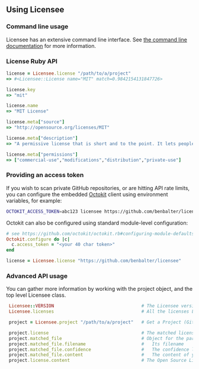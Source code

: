 ## Using Licensee

### Command line usage

Licensee has an extensive command line interface. See [the command line documentation](command-line-usage.md) for more information.

### License Ruby API

```ruby
license = Licensee.license "/path/to/a/project"
=> #<Licensee::License name="MIT" match=0.9842154131847726>

license.key
=> "mit"

license.name
=> "MIT License"

license.meta["source"]
=> "http://opensource.org/licenses/MIT"

license.meta["description"]
=> "A permissive license that is short and to the point. It lets people do anything with your code with proper attribution and without warranty."

license.meta["permissions"]
=> ["commercial-use","modifications","distribution","private-use"]
```

### Providing an access token

If you wish to scan private GitHub repositories, or are hitting API rate limits, you can configure the embedded [Octokit](https://github.com/octokit/octokit.rb)
client using environment variables, for example:

```sh
OCTOKIT_ACCESS_TOKEN=abc123 licensee https://github.com/benbalter/licensee
```

Octokit can also be configured using standard module-level configuration:

```ruby
# see https://github.com/octokit/octokit.rb#configuring-module-defaults
Octokit.configure do |c|
  c.access_token = "<your 40 char token>"
end

license = Licensee.license "https://github.com/benbalter/licensee"
```

### Advanced API usage

You can gather more information by working with the project object, and the top level Licensee class.

```ruby
 Licensee::VERSION                                 # The Licensee version
 Licensee.licenses                                 # All the licenses Licensee knows about

 project = Licensee.project "/path/to/a/project"   # Get a Project (Git checkout or just local Filesystem) (post 6.0.0)

 project.license                                   # The matched license
 project.matched_file                              # Object for the particular file containing the apparent license
 project.matched_file.filename                     #   Its filename
 project.matched_file.confidence                   #   The confidence level in the license matching
 project.matched_file.content                      #   The content of your license file
 project.license.content                           # The Open Source License text it matched against
```
